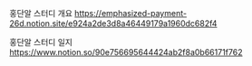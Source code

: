 홍단알 스터디 개요 
https://emphasized-payment-26d.notion.site/e924a2de3d8a46449179a1960dc682f4

홍단알 스터디 일지
https://www.notion.so/90e756695644424ab2f8a0b66171f762
